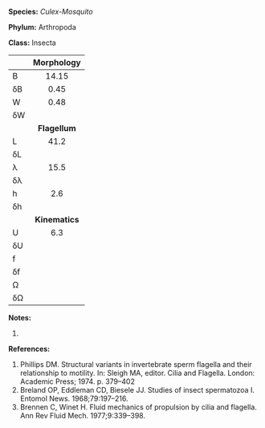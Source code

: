 **Species:** *Culex-Mosquito*

**Phylum:** Arthropoda

**Class:** Insecta

|    | **Morphology** |
|:-- | :------------: |
| B  | 14.15 |
| δB | 0.45 |
| W  | 0.48 |
| δW |  |
|    | **Flagellum** |
| L  | 41.2 |
| δL |  |
| λ  | 15.5 |
| δλ |  |
| h  | 2.6 |
| δh |  |
|    | **Kinematics** |
| U  | 6.3 |
| δU |  |
| f  |  |
| δf |  |
| Ω  |  |
| δΩ |  |

**Notes:**

1.

**References:**

1. Phillips DM.  Structural variants in invertebrate sperm flagella and their relationship to motility.  In:  Sleigh MA, editor. Cilia and Flagella. London:  Academic Press; 1974. p. 379–402
1. Breland OP, Eddleman CD, Biesele JJ.  Studies of insect spermatozoa I.  Entomol News. 1968;79:197–216.
1. Brennen C, Winet H.  Fluid mechanics of propulsion by cilia and flagella.  Ann Rev Fluid Mech. 1977;9:339–398.
